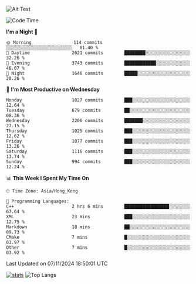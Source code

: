 ![Alt Text](https://media.tenor.com/3Gehha8RO-sAAAAC/goose-dance.gif)

<!--START_SECTION:waka-->
![Code Time](http://img.shields.io/badge/Code%20Time-339%20hrs%2029%20mins-blue)

**I'm a Night 🦉** 

```text
🌞 Morning                114 commits         ░░░░░░░░░░░░░░░░░░░░░░░░░   01.40 % 
🌆 Daytime                2621 commits        ████████░░░░░░░░░░░░░░░░░   32.26 % 
🌃 Evening                3743 commits        ████████████░░░░░░░░░░░░░   46.07 % 
🌙 Night                  1646 commits        █████░░░░░░░░░░░░░░░░░░░░   20.26 % 
```
📅 **I'm Most Productive on Wednesday** 

```text
Monday                   1027 commits        ███░░░░░░░░░░░░░░░░░░░░░░   12.64 % 
Tuesday                  679 commits         ██░░░░░░░░░░░░░░░░░░░░░░░   08.36 % 
Wednesday                2206 commits        ███████░░░░░░░░░░░░░░░░░░   27.15 % 
Thursday                 1025 commits        ███░░░░░░░░░░░░░░░░░░░░░░   12.62 % 
Friday                   1077 commits        ███░░░░░░░░░░░░░░░░░░░░░░   13.26 % 
Saturday                 1116 commits        ███░░░░░░░░░░░░░░░░░░░░░░   13.74 % 
Sunday                   994 commits         ███░░░░░░░░░░░░░░░░░░░░░░   12.24 % 
```


📊 **This Week I Spent My Time On** 

```text
🕑︎ Time Zone: Asia/Hong_Kong

💬 Programming Languages: 
C++                      2 hrs 6 mins        █████████████████░░░░░░░░   67.64 % 
XML                      23 mins             ███░░░░░░░░░░░░░░░░░░░░░░   12.75 % 
Markdown                 18 mins             ██░░░░░░░░░░░░░░░░░░░░░░░   09.73 % 
CMake                    7 mins              █░░░░░░░░░░░░░░░░░░░░░░░░   03.97 % 
Other                    7 mins              █░░░░░░░░░░░░░░░░░░░░░░░░   03.92 % 
```


 Last Updated on 07/11/2024 18:50:01 UTC
<!--END_SECTION:waka-->
[![stats](https://github-readme-stats-rose-phi.vercel.app/api?username=jxncted&count_private=true)](https://github.com/jxncted/github-readme-stats)
![Top Langs](https://github-readme-stats-rose-phi.vercel.app/api/top-langs/?username=jxncted\&layout=compact&hide=c,assembly,jupyter%20notebook)
